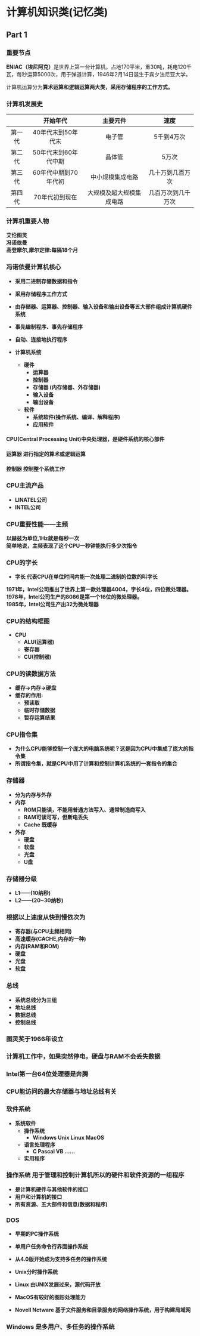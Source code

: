 计算机知识类(记忆类)
=====================

Part 1
----------

### 重要节点

<b>ENIAC（埃尼阿克）</b>是世界上第一台计算机，占地170平米，重30吨，耗电120千瓦，每秒运算5000次，用于弹道计算，1946年2月14日诞生于宾夕法尼亚大学。

计算机运算分为<b>算术运算<b/>和<b>逻辑运算<b/>两大类，采用存储程序的工作方式。

### 计算机发展史

|   | 开始年代 | 主要元件 | 速度 |
|:---:|:---:|:---:|:---:|
| 第一代 | 40年代末到50年代末| 电子管 | 5千到4万次 |
| 第二代 | 50年代末到60年代中期 | 晶体管 | 5万次 |
| 第三代 | 60年代中期到70年代初 | 中小规模集成电路 | 几十万到几百万次 |
| 第四代 | 70年代初到现在 | 大规模及超大规模集成电路 | 几百万次到几千万次 |


### 计算机重要人物
艾伦图灵<br/>
冯诺依曼<br/>
高登摩尔,摩尔定律:每隔18个月

### 冯诺依曼计算机核心
- 采用二进制存储数据和指令
- 采用存储程序工作方式
- 由存储器、运算器、控制器、输入设备和输出设备等五大部件组成计算机硬件系统
- 事先编制程序、事先存储程序
- 自动、连接地执行程序

- 计算机系统
  + 硬件
    * 运算器
    * 控制器
    * 存储器 (内存储器、外存储器)
    * 输入设备
    * 输出设备
  + 软件
    * 系统软件(操作系统、编译、解释程序)
    * 应用软件

#### CPU(Central Processing Unit)中央处理器，是硬件系统的核心部件

#### 运算器 进行指定的算术或逻辑运算

#### 控制器 控制整个系统工作

### CPU主流产品
- LINATEL公司
- INTEL公司

### CPU重要性能——主频
以赫兹为单位,1Hz就是每秒一次<br/>
简单地说，主频表现了这个CPU一秒钟能执行多少次指令<br/>

### CPU的字长
- 字长 代表CPU在单位时间内能一次处理二进制的位数的叫字长

1971年，Intel公司推出了世界上第一款处理器4004，字长4位，四位微处理器。<br/>
1978年，Intel公司生产的8086是第一个16位的微处理器。<br/>
1985年，Intel公司生产出32为微处理器

### CPU的结构框图
- CPU
  + ALU(运算器)
  + 寄存器
  + CU(控制器)
 
### CPU的读数据方法

- 缓存->内存->硬盘
- 缓存的作用:
  + 预读取
  + 临时存储数据
  + 暂存运算结果
  
### CPU指令集
- 为什么CPU能够控制一个庞大的电脑系统呢？这是因为CPU中集成了庞大的指令集
- 所谓指令集，就是CPU中用了计算和控制计算机系统的一套指令的集合

### 存储器
- 分为内存与外存
- 内存
  + ROM只能读，不能用普通方法写入、通常制造商写入
  + RAM可读可写，但断电丢失
  + Cache 既缓存
- 外存
  + 硬盘
  + 软盘
  + 光盘
  + U盘
  
### 存储器分级
- L1——(10纳秒)
- L2——(20~30纳秒)

### 根据以上速度从快到慢依次为
- 寄存器(与CPU主频相同)
- 高速缓存(CACHE,内存的一种)
- 内存(RAM和ROM)
- 硬盘
- 光盘
- 软盘

### 总线
- 系统总线分为三组
- 地址总线
- 数据总线
- 控制总线

### 图灵奖于1966年设立

### 计算机工作中，如果突然停电，硬盘与RAM不会丢失数据

### Intel第一台64位处理器是奔腾

### CPU能访问的最大存储器与地址总线有关

### 软件系统
- 系统软件
  + 操作系统
    * Windows Unix Linux MacOS
  + 语言处理程序
    * C Pascal VB ......
  + 实用程序

### 操作系统 用于管理和控制计算机所以的硬件和软件资源的一组程序

- 是计算机硬件与其他软件的接口
- 用户和计算机的接口
- 所有资源、五大部件和信息(数据和程序)

### DOS
  - 早期的PC操作系统
  - 单用户任务命令行界面操作系统 
  - 从4.0版开始成为支持多任务的操作系统
  
- Unix分时操作系统
- Linux 由UNIX发展过来，源代码开放
- MacOS有较好的图形处理能力
- Novell Nctware 基于文件服务和目录服务的网络操作系统，用于构建局域网

### Windows 是多用户、多任务的操作系统

